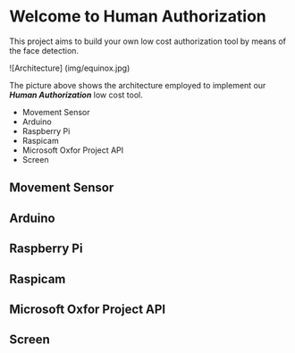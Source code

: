 # Welcome to Human Authorization

This project aims to build your own low cost authorization tool by means of the face detection.


![Architecture] (img/equinox.jpg)

The picture above shows the architecture employed to implement our **_Human Authorization_** low cost tool.

+ Movement Sensor
+ Arduino
+ Raspberry Pi
+ Raspicam
+ Microsoft Oxfor Project API
+ Screen


## Movement Sensor

## Arduino
## Raspberry Pi
## Raspicam
## Microsoft Oxfor Project API
## Screen
